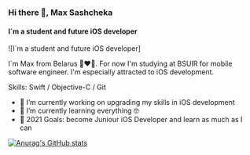 ### Hi there 👋, Max Sashcheka
#### I`m a student and future iOS developer
![I`m a student and future iOS developer]

I`m Max from Belarus 🤍❤️🤍. For now I'm studying at BSUIR for mobile software engineer. I'm especially attracted to iOS development.

Skills: Swift / Objective-C / Git

- 🔭 I’m currently working on upgrading my skills in iOS development 
- 🌱 I’m currently learning everything 🤓
- 🥅 2021 Goals: become Juniour iOS Developer and learn as much as I can

[![Anurag's GitHub stats](https://github-readme-stats.vercel.app/api?username=maxsashcheka)](https://github.com/anuraghazra/github-readme-stats)


<!--
**MaxSashcheka/maxsashcheka** is a ✨ _special_ ✨ repository because its `README.md` (this file) appears on your GitHub profile.

Here are some ideas to get you started:

- 🔭 I’m currently working on ...
- 🌱 I’m currently learning ...
- 👯 I’m looking to collaborate on ...
- 🤔 I’m looking for help with ...
- 💬 Ask me about ...
- 📫 How to reach me: ...
- 😄 Pronouns: ...
- ⚡ Fun fact: ...
-->
